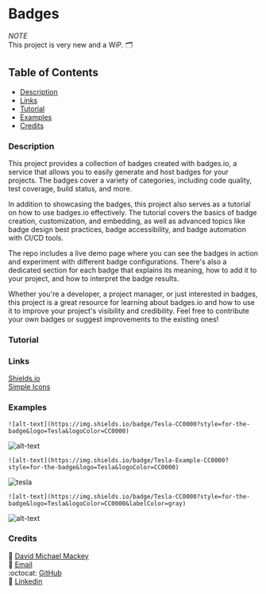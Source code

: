 # Badges

*NOTE*
<br>
This project is very new and a WiP. 🗂

## Table of Contents

- [Description](#description)
- [Links](#links)
- [Tutorial](#tutorial)
- [Examples](#examples)
- [Credits](#credits)

### Description

This project provides a collection of badges created with badges.io, a service that allows you to easily generate and host badges for your projects. The badges cover a variety of categories, including code quality, test coverage, build status, and more.

In addition to showcasing the badges, this project also serves as a tutorial on how to use badges.io effectively. The tutorial covers the basics of badge creation, customization, and embedding, as well as advanced topics like badge design best practices, badge accessibility, and badge automation with CI/CD tools.

The repo includes a live demo page where you can see the badges in action and experiment with different badge configurations. There's also a dedicated section for each badge that explains its meaning, how to add it to your project, and how to interpret the badge results.

Whether you're a developer, a project manager, or just interested in badges, this project is a great resource for learning about badges.io and how to use it to improve your project's visibility and credibility. Feel free to contribute your own badges or suggest improvements to the existing ones!

### Tutorial

### Links

[Shields.io](https://shields.io/)
<br>
[Simple Icons](https://simpleicons.org/)

### Examples

`![alt-text](https://img.shields.io/badge/Tesla-CC0000?style=for-the-badge&logo=Tesla&logoColor=CC0000)`

![alt-text](https://img.shields.io/badge/Tesla-gray?style=for-the-badge&logo=Tesla&logoColor=CC0000)

`![alt-text](https://img.shields.io/badge/Tesla-Example-CC0000?style=for-the-badge&logo=Tesla&logoColor=CC0000)`

![tesla](https://img.shields.io/badge/Tesla-Example-CC0000?style=for-the-badge&logo=Tesla&logoColor=CC0000)

`![alt-text](https://img.shields.io/badge/Tesla-CC0000?style=for-the-badge&logo=Tesla&logoColor=CC0000&labelColor=gray)`

![alt-text](https://img.shields.io/badge/Tesla-CC0000?style=for-the-badge&logo=Tesla&logoColor=CC0000&labelColor=gray)


### Credits

:bust_in_silhouette: [David Michael Mackey](https://www.notion.so/davidmichaelmackey/David-Mackey-a59ce61a996840d6a933e3b135673467?pvs=4)
<br>
:email: [Email](mailto:davidmackey@hey.com)
<br>
:octocat: [GitHub](https://github.com/davidmichaelmackey/)
<br>
:briefcase: [Linkedin](https://linkedin.com/in/davidmichaelmackey/)

